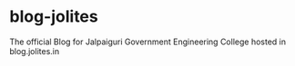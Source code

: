 blog-jolites
============

The official Blog for Jalpaiguri Government Engineering College hosted in blog.jolites.in
